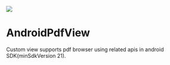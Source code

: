 [![](https://jitpack.io/v/qzcsfchh/AndroidPdfView.svg)](https://jitpack.io/#qzcsfchh/AndroidPdfView)

# AndroidPdfView
Custom view supports pdf browser using related apis in android SDK(minSdkVersion 21).

